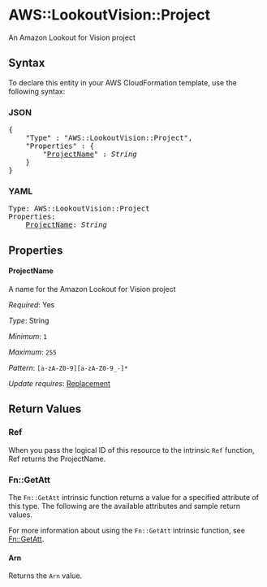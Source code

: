 # AWS::LookoutVision::Project

An Amazon Lookout for Vision project

## Syntax

To declare this entity in your AWS CloudFormation template, use the following syntax:

### JSON

<pre>
{
    "Type" : "AWS::LookoutVision::Project",
    "Properties" : {
        "<a href="#projectname" title="ProjectName">ProjectName</a>" : <i>String</i>
    }
}
</pre>

### YAML

<pre>
Type: AWS::LookoutVision::Project
Properties:
    <a href="#projectname" title="ProjectName">ProjectName</a>: <i>String</i>
</pre>

## Properties

#### ProjectName

A name for the Amazon Lookout for Vision project

_Required_: Yes

_Type_: String

_Minimum_: <code>1</code>

_Maximum_: <code>255</code>

_Pattern_: <code>[a-zA-Z0-9][a-zA-Z0-9_\-]*</code>

_Update requires_: [Replacement](https://docs.aws.amazon.com/AWSCloudFormation/latest/UserGuide/using-cfn-updating-stacks-update-behaviors.html#update-replacement)

## Return Values

### Ref

When you pass the logical ID of this resource to the intrinsic `Ref` function, Ref returns the ProjectName.

### Fn::GetAtt

The `Fn::GetAtt` intrinsic function returns a value for a specified attribute of this type. The following are the available attributes and sample return values.

For more information about using the `Fn::GetAtt` intrinsic function, see [Fn::GetAtt](https://docs.aws.amazon.com/AWSCloudFormation/latest/UserGuide/intrinsic-function-reference-getatt.html).

#### Arn

Returns the <code>Arn</code> value.

